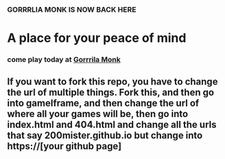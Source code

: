 ### GORRRLIA MONK IS NOW BACK HERE
# A place for your peace of mind
### come play today at <a href = "https://200mister.github.io">Gorrrila Monk</a>
## If you want to fork this repo, you have to change the url of multiple things. Fork this, and then go into gameIframe, and then change the url of where all your games will be, then go into index.html and 404.html and change all the urls that say 200mister.github.io but change into https://[your github page]
